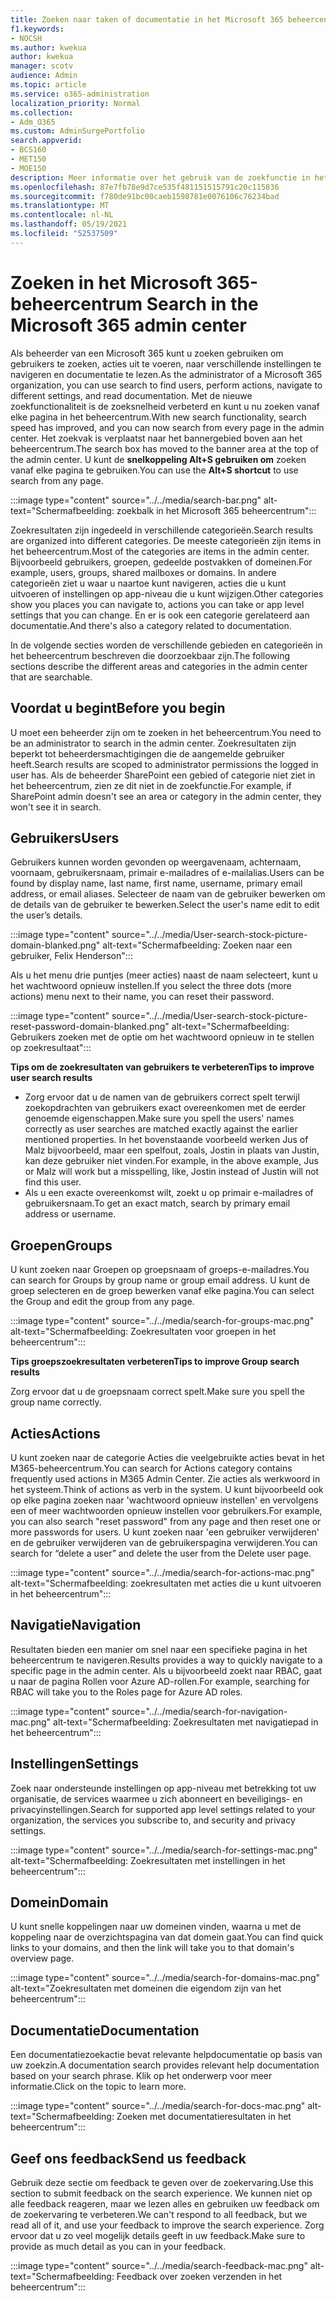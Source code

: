```yaml
---
title: Zoeken naar taken of documentatie in het Microsoft 365 beheercentrum
f1.keywords:
- NOCSH
ms.author: kwekua
author: kwekua
manager: scotv
audience: Admin
ms.topic: article
ms.service: o365-administration
localization_priority: Normal
ms.collection:
- Adm_O365
ms.custom: AdminSurgePortfolio
search.appverid:
- BCS160
- MET150
- MOE150
description: Meer informatie over het gebruik van de zoekfunctie in het beheercentrum voor betere en snellere resultaten.
ms.openlocfilehash: 87e7fb78e9d7ce535f481151515791c20c115836
ms.sourcegitcommit: f780de91bc00caeb1598781e0076106c76234bad
ms.translationtype: MT
ms.contentlocale: nl-NL
ms.lasthandoff: 05/19/2021
ms.locfileid: "52537509"
---
```

# <a name="search-in-the-microsoft-365-admin-center"></a><span data-ttu-id="6eb5d-103">Zoeken in het Microsoft 365-beheercentrum </span><span class="sxs-lookup"><span data-stu-id="6eb5d-103">Search in the Microsoft 365 admin center</span></span>

<span data-ttu-id="6eb5d-104">Als beheerder van een Microsoft 365 kunt u zoeken gebruiken om gebruikers te zoeken, acties uit te voeren, naar verschillende instellingen te navigeren en documentatie te lezen.</span><span class="sxs-lookup"><span data-stu-id="6eb5d-104">As the administrator of a Microsoft 365 organization, you can use search to find users, perform actions, navigate to different settings, and read documentation.</span></span> <span data-ttu-id="6eb5d-105">Met de nieuwe zoekfunctionaliteit is de zoeksnelheid verbeterd en kunt u nu zoeken vanaf elke pagina in het beheercentrum.</span><span class="sxs-lookup"><span data-stu-id="6eb5d-105">With new search functionality, search speed has improved, and you can now search from every page in the admin center.</span></span> <span data-ttu-id="6eb5d-106">Het zoekvak is verplaatst naar het bannergebied boven aan het beheercentrum.</span><span class="sxs-lookup"><span data-stu-id="6eb5d-106">The search box has moved to the banner area at the top of the admin center.</span></span> <span data-ttu-id="6eb5d-107">U kunt de **snelkoppeling Alt+S gebruiken om** zoeken vanaf elke pagina te gebruiken.</span><span class="sxs-lookup"><span data-stu-id="6eb5d-107">You can use the **Alt+S shortcut** to use search from any page.</span></span>

:::image type="content" source="../../media/search-bar.png" alt-text="Schermafbeelding: zoekbalk in het Microsoft 365 beheercentrum":::

<span data-ttu-id="6eb5d-109">Zoekresultaten zijn ingedeeld in verschillende categorieën.</span><span class="sxs-lookup"><span data-stu-id="6eb5d-109">Search results are organized into different categories.</span></span> <span data-ttu-id="6eb5d-110">De meeste categorieën zijn items in het beheercentrum.</span><span class="sxs-lookup"><span data-stu-id="6eb5d-110">Most of the categories are items in the admin center.</span></span> <span data-ttu-id="6eb5d-111">Bijvoorbeeld gebruikers, groepen, gedeelde postvakken of domeinen.</span><span class="sxs-lookup"><span data-stu-id="6eb5d-111">For example, users, groups, shared mailboxes or domains.</span></span> <span data-ttu-id="6eb5d-112">In andere categorieën ziet u waar u naartoe kunt navigeren, acties die u kunt uitvoeren of instellingen op app-niveau die u kunt wijzigen.</span><span class="sxs-lookup"><span data-stu-id="6eb5d-112">Other categories show you places you can navigate to, actions you can take or app level settings that you can change.</span></span> <span data-ttu-id="6eb5d-113">En er is ook een categorie gerelateerd aan documentatie.</span><span class="sxs-lookup"><span data-stu-id="6eb5d-113">And there's also a category related to documentation.</span></span>

<span data-ttu-id="6eb5d-114">In de volgende secties worden de verschillende gebieden en categorieën in het beheercentrum beschreven die doorzoekbaar zijn.</span><span class="sxs-lookup"><span data-stu-id="6eb5d-114">The following sections describe the different areas and categories in the admin center that are searchable.</span></span>

## <a name="before-you-begin"></a><span data-ttu-id="6eb5d-115">Voordat u begint</span><span class="sxs-lookup"><span data-stu-id="6eb5d-115">Before you begin</span></span>

<span data-ttu-id="6eb5d-116">U moet een beheerder zijn om te zoeken in het beheercentrum.</span><span class="sxs-lookup"><span data-stu-id="6eb5d-116">You need to be an administrator to search in the admin center.</span></span> <span data-ttu-id="6eb5d-117">Zoekresultaten zijn beperkt tot beheerdersmachtigingen die de aangemelde gebruiker heeft.</span><span class="sxs-lookup"><span data-stu-id="6eb5d-117">Search results are scoped to administrator permissions the logged in user has.</span></span> <span data-ttu-id="6eb5d-118">Als de beheerder SharePoint een gebied of categorie niet ziet in het beheercentrum, zien ze dit niet in de zoekfunctie.</span><span class="sxs-lookup"><span data-stu-id="6eb5d-118">For example, if SharePoint admin doesn't see an area or category in the admin center, they won't see it in search.</span></span>

## <a name="users"></a><span data-ttu-id="6eb5d-119">Gebruikers</span><span class="sxs-lookup"><span data-stu-id="6eb5d-119">Users</span></span>

<span data-ttu-id="6eb5d-120">Gebruikers kunnen worden gevonden op weergavenaam, achternaam, voornaam, gebruikersnaam, primair e-mailadres of e-mailalias.</span><span class="sxs-lookup"><span data-stu-id="6eb5d-120">Users can be found by display name, last name, first name, username, primary email address, or email aliases.</span></span> <span data-ttu-id="6eb5d-121">Selecteer de naam van de gebruiker bewerken om de details van de gebruiker te bewerken.</span><span class="sxs-lookup"><span data-stu-id="6eb5d-121">Select the user's name edit to edit the user’s details.</span></span>

:::image type="content" source="../../media/User-search-stock-picture-domain-blanked.png" alt-text="Schermafbeelding: Zoeken naar een gebruiker, Felix Henderson":::

<span data-ttu-id="6eb5d-123">Als u het menu drie puntjes (meer acties) naast de naam selecteert, kunt u het wachtwoord opnieuw instellen.</span><span class="sxs-lookup"><span data-stu-id="6eb5d-123">If you select the three dots (more actions) menu next to their name, you can reset their password.</span></span>

:::image type="content" source="../../media/User-search-stock-picture-reset-password-domain-blanked.png" alt-text="Schermafbeelding: Gebruikers zoeken met de optie om het wachtwoord opnieuw in te stellen op zoekresultaat":::

<span data-ttu-id="6eb5d-125">**Tips om de zoekresultaten van gebruikers te verbeteren**</span><span class="sxs-lookup"><span data-stu-id="6eb5d-125">**Tips to improve user search results**</span></span>

- <span data-ttu-id="6eb5d-126">Zorg ervoor dat u de namen van de gebruikers correct spelt terwijl zoekopdrachten van gebruikers exact overeenkomen met de eerder genoemde eigenschappen.</span><span class="sxs-lookup"><span data-stu-id="6eb5d-126">Make sure you spell the users' names correctly as user searches are matched exactly against the earlier mentioned properties.</span></span> <span data-ttu-id="6eb5d-127">In het bovenstaande voorbeeld werken Jus of Malz bijvoorbeeld, maar een spelfout, zoals, Jostin in plaats van Justin, kan deze gebruiker niet vinden.</span><span class="sxs-lookup"><span data-stu-id="6eb5d-127">For example, in the above example, Jus or Malz will work but a misspelling, like, Jostin instead of Justin will not find this user.</span></span>
- <span data-ttu-id="6eb5d-128">Als u een exacte overeenkomst wilt, zoekt u op primair e-mailadres of gebruikersnaam.</span><span class="sxs-lookup"><span data-stu-id="6eb5d-128">To get an exact match, search by primary email address or username.</span></span>

## <a name="groups"></a><span data-ttu-id="6eb5d-129">Groepen</span><span class="sxs-lookup"><span data-stu-id="6eb5d-129">Groups</span></span>

<span data-ttu-id="6eb5d-130">U kunt zoeken naar Groepen op groepsnaam of groeps-e-mailadres.</span><span class="sxs-lookup"><span data-stu-id="6eb5d-130">You can search for Groups by group name or group email address.</span></span> <span data-ttu-id="6eb5d-131">U kunt de groep selecteren en de groep bewerken vanaf elke pagina.</span><span class="sxs-lookup"><span data-stu-id="6eb5d-131">You can select the Group and edit the group from any page.</span></span>

:::image type="content" source="../../media/search-for-groups-mac.png" alt-text="Schermafbeelding: Zoekresultaten voor groepen in het beheercentrum":::

<span data-ttu-id="6eb5d-133">**Tips groepszoekresultaten verbeteren**</span><span class="sxs-lookup"><span data-stu-id="6eb5d-133">**Tips to improve Group search results**</span></span>

<span data-ttu-id="6eb5d-134">Zorg ervoor dat u de groepsnaam correct spelt.</span><span class="sxs-lookup"><span data-stu-id="6eb5d-134">Make sure you spell the group name correctly.</span></span>

## <a name="actions"></a><span data-ttu-id="6eb5d-135">Acties</span><span class="sxs-lookup"><span data-stu-id="6eb5d-135">Actions</span></span>

<span data-ttu-id="6eb5d-136">U kunt zoeken naar de categorie Acties die veelgebruikte acties bevat in het M365-beheercentrum.</span><span class="sxs-lookup"><span data-stu-id="6eb5d-136">You can search for Actions category contains frequently used actions in M365 Admin Center.</span></span> <span data-ttu-id="6eb5d-137">Zie acties als werkwoord in het systeem.</span><span class="sxs-lookup"><span data-stu-id="6eb5d-137">Think of actions as verb in the system.</span></span> <span data-ttu-id="6eb5d-138">U kunt bijvoorbeeld ook op elke pagina zoeken naar 'wachtwoord opnieuw instellen' en vervolgens een of meer wachtwoorden opnieuw instellen voor gebruikers.</span><span class="sxs-lookup"><span data-stu-id="6eb5d-138">For example, you can also search "reset password" from any page and then reset one or more passwords for users.</span></span> <span data-ttu-id="6eb5d-139">U kunt zoeken naar 'een gebruiker verwijderen' en de gebruiker verwijderen van de gebruikerspagina verwijderen.</span><span class="sxs-lookup"><span data-stu-id="6eb5d-139">You can search for “delete a user” and delete the user from the Delete user page.</span></span>

:::image type="content" source="../../media/search-for-actions-mac.png" alt-text="Schermafbeelding: zoekresultaten met acties die u kunt uitvoeren in het beheercentrum":::

## <a name="navigation"></a><span data-ttu-id="6eb5d-141">Navigatie</span><span class="sxs-lookup"><span data-stu-id="6eb5d-141">Navigation</span></span>

<span data-ttu-id="6eb5d-142">Resultaten bieden een manier om snel naar een specifieke pagina in het beheercentrum te navigeren.</span><span class="sxs-lookup"><span data-stu-id="6eb5d-142">Results provides a way to quickly navigate to a specific page in the admin center.</span></span> <span data-ttu-id="6eb5d-143">Als u bijvoorbeeld zoekt naar RBAC, gaat u naar de pagina Rollen voor Azure AD-rollen.</span><span class="sxs-lookup"><span data-stu-id="6eb5d-143">For example, searching for RBAC will take you to the Roles page for Azure AD roles.</span></span>

:::image type="content" source="../../media/search-for-navigation-mac.png" alt-text="Schermafbeelding: Zoekresultaten met navigatiepad in het beheercentrum":::

## <a name="settings"></a><span data-ttu-id="6eb5d-145">Instellingen</span><span class="sxs-lookup"><span data-stu-id="6eb5d-145">Settings</span></span>

<span data-ttu-id="6eb5d-146">Zoek naar ondersteunde instellingen op app-niveau met betrekking tot uw organisatie, de services waarmee u zich abonneert en beveiligings- en privacyinstellingen.</span><span class="sxs-lookup"><span data-stu-id="6eb5d-146">Search for supported app level settings related to your organization, the services you subscribe to, and security and privacy settings.</span></span>

:::image type="content" source="../../media/search-for-settings-mac.png" alt-text="Schermafbeelding: Zoekresultaten met instellingen in het beheercentrum":::

## <a name="domain"></a><span data-ttu-id="6eb5d-148">Domein</span><span class="sxs-lookup"><span data-stu-id="6eb5d-148">Domain</span></span>

<span data-ttu-id="6eb5d-149">U kunt snelle koppelingen naar uw domeinen vinden, waarna u met de koppeling naar de overzichtspagina van dat domein gaat.</span><span class="sxs-lookup"><span data-stu-id="6eb5d-149">You can find quick links to your domains, and then the link will take you to that domain's overview page.</span></span>

:::image type="content" source="../../media/search-for-domains-mac.png" alt-text="Zoekresultaten met domeinen die eigendom zijn van het beheercentrum":::

## <a name="documentation"></a><span data-ttu-id="6eb5d-151">Documentatie</span><span class="sxs-lookup"><span data-stu-id="6eb5d-151">Documentation</span></span>

<span data-ttu-id="6eb5d-152">Een documentatiezoekactie bevat relevante helpdocumentatie op basis van uw zoekzin.</span><span class="sxs-lookup"><span data-stu-id="6eb5d-152">A documentation search provides relevant help documentation based on your search phrase.</span></span> <span data-ttu-id="6eb5d-153">Klik op het onderwerp voor meer informatie.</span><span class="sxs-lookup"><span data-stu-id="6eb5d-153">Click on the topic to learn more.</span></span>

:::image type="content" source="../../media/search-for-docs-mac.png" alt-text="Schermafbeelding: Zoeken met documentatieresultaten in het beheercentrum":::

## <a name="send-us-feedback"></a><span data-ttu-id="6eb5d-155">Geef ons feedback</span><span class="sxs-lookup"><span data-stu-id="6eb5d-155">Send us feedback</span></span>

<span data-ttu-id="6eb5d-156">Gebruik deze sectie om feedback te geven over de zoekervaring.</span><span class="sxs-lookup"><span data-stu-id="6eb5d-156">Use this section to submit feedback on the search experience.</span></span> <span data-ttu-id="6eb5d-157">We kunnen niet op alle feedback reageren, maar we lezen alles en gebruiken uw feedback om de zoekervaring te verbeteren.</span><span class="sxs-lookup"><span data-stu-id="6eb5d-157">We can't respond to all feedback, but we read all of it, and use your feedback to improve the search experience.</span></span> <span data-ttu-id="6eb5d-158">Zorg ervoor dat u zo veel mogelijk details geeft in uw feedback.</span><span class="sxs-lookup"><span data-stu-id="6eb5d-158">Make sure to provide as much detail as you can in your feedback.</span></span>

:::image type="content" source="../../media/search-feedback-mac.png" alt-text="Schermafbeelding: Feedback over zoeken verzenden in het beheercentrum":::